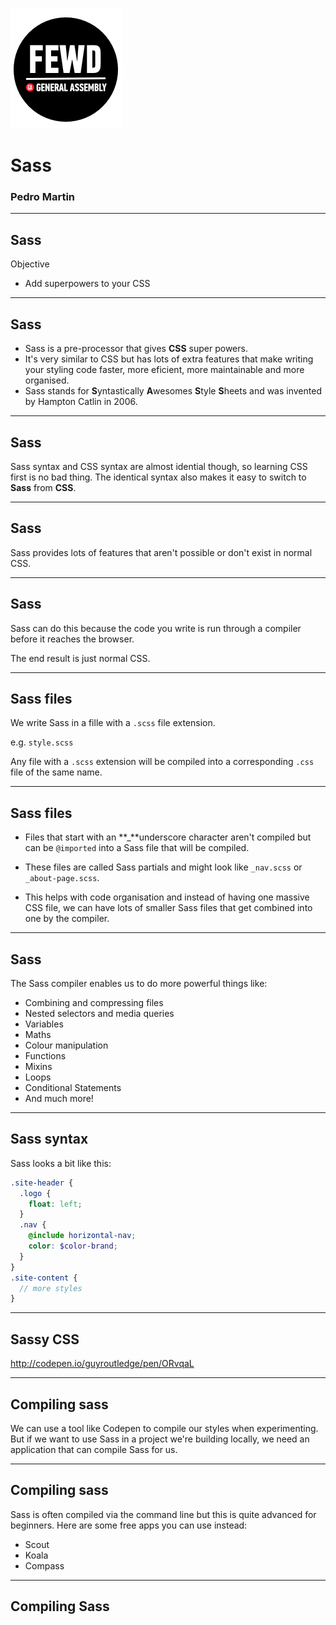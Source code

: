 ![GeneralAssemb.ly](../../img/icons/FEWD_Logo.png)

# Sass

### Pedro Martin

---

## Sass

Objective

* Add superpowers to your CSS

---

## Sass

* Sass is a pre-processor that gives **CSS** super powers.
* It's very similar to CSS but has lots of extra features that make writing your styling code faster, more eficient, more maintainable and more organised.
* Sass stands for **S**yntastically **A**wesomes **S**tyle **S**heets and was invented by Hampton Catlin in 2006.

---

## Sass

Sass syntax and CSS syntax are almost idential though, so learning CSS first is no bad thing. The identical syntax also makes it easy to switch to **Sass** from **CSS**.

---

## Sass

Sass provides lots of features that aren't possible or don't exist in normal CSS.

---

## Sass

Sass can do this because the code you write is run through a compiler before it reaches the browser.

The end result is just normal CSS.

---

## Sass files

We write Sass in a fille with a `.scss` file extension.

e.g.
`style.scss`

Any file with a `.scss` extension will be compiled into a corresponding `.css` file of the same name.

---

## Sass files

* Files that start with an **\_**underscore character aren't compiled but can be `@imported` into a Sass file that will be compiled.

* These files are called Sass partials and might look like `_nav.scss` or `_about-page.scss`.

* This helps with code organisation and instead of having one massive CSS file, we can have lots of smaller Sass files that get combined into one by the compiler.

---

## Sass

The Sass compiler enables us to do more powerful things like:

* Combining and compressing files
* Nested selectors and media queries
* Variables
* Maths
* Colour manipulation
* Functions
* Mixins
* Loops
* Conditional Statements
* And much more!

---

## Sass syntax

Sass looks a bit like this:

```scss
.site-header {
  .logo {
    float: left;
  }
  .nav {
    @include horizontal-nav;
    color: $color-brand;
  }
}
.site-content {
  // more styles
}
```

---

## Sassy CSS

http://codepen.io/guyroutledge/pen/ORvqaL

---

## Compiling sass

We can use a tool like Codepen to compile our styles when experimenting.
But if we want to use Sass in a project we're building locally, we need an application that can compile Sass for us.

---

## Compiling sass

Sass is often compiled via the command line but this is quite advanced for beginners.
Here are some free apps you can use instead:

* Scout
* Koala
* Compass

---

## Compiling Sass
